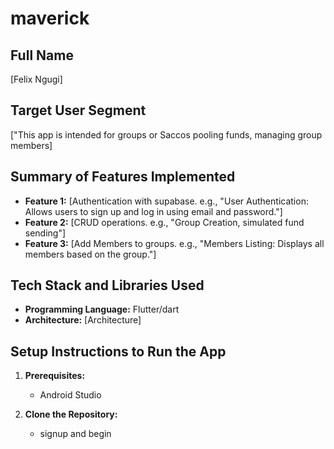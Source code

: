 # maverick

## Full Name
[Felix Ngugi]

## Target User Segment
["This app is intended for groups or Saccos pooling funds, managing group members]

## Summary of Features Implemented
*   **Feature 1:** [Authentication with supabase. e.g., "User Authentication: Allows users to sign up and log in using email and password."]
*   **Feature 2:** [CRUD operations. e.g., "Group Creation, simulated fund sending"]
*   **Feature 3:** [Add Members to groups. e.g., "Members Listing: Displays all members based on the group."]

## Tech Stack and Libraries Used
*   **Programming Language:** Flutter/dart
*   **Architecture:** [Architecture]

## Setup Instructions to Run the App
1.  **Prerequisites:**
    *   Android Studio 
    
2.  **Clone the Repository:**
    * signup and begin 
    